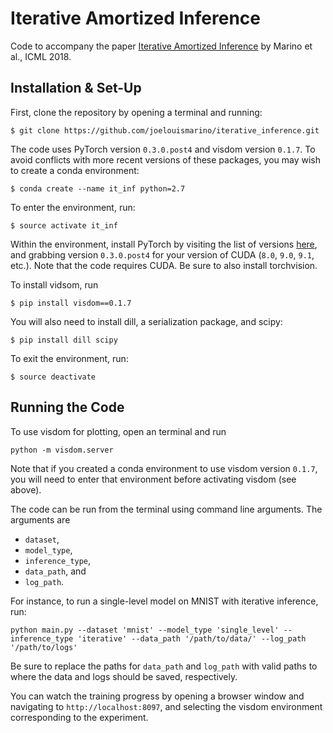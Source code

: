 # Iterative Amortized Inference

Code to accompany the paper [Iterative Amortized Inference](http://joelouismarino.github.io/research/icml_2018_paper.pdf) by Marino et al., ICML 2018.


## Installation & Set-Up

First, clone the repository by opening a terminal and running:
```
$ git clone https://github.com/joelouismarino/iterative_inference.git
```
The code uses PyTorch version `0.3.0.post4` and visdom version `0.1.7`. To avoid conflicts with more recent versions of these packages, you may wish to create a conda environment:
```
$ conda create --name it_inf python=2.7
```
To enter the environment, run:
```
$ source activate it_inf
```
Within the environment, install PyTorch by visiting the list of versions [here](https://pytorch.org/previous-versions/), and grabbing version `0.3.0.post4` for your version of CUDA (`8.0`, `9.0`, `9.1`, etc.). Note that the code requires CUDA. Be sure to also install torchvision.

To install vidsom, run
```
$ pip install visdom==0.1.7
```
You will also need to install dill, a serialization package, and scipy:
```
$ pip install dill scipy
```
To exit the environment, run:
```
$ source deactivate
```

## Running the Code

To use visdom for plotting, open an terminal and run
```
python -m visdom.server
```
Note that if you created a conda environment to use visdom version `0.1.7`, you will need to enter that environment before activating visdom (see above).

The code can be run from the terminal using command line arguments. The arguments are
* `dataset`,
* `model_type`,
* `inference_type`,
* `data_path`, and
* `log_path`.

For instance, to run a single-level model on MNIST with iterative inference, run:
```
python main.py --dataset 'mnist' --model_type 'single_level' --inference_type 'iterative' --data_path '/path/to/data/' --log_path '/path/to/logs'
```
Be sure to replace the paths for `data_path` and `log_path` with valid paths to where the data and logs should be saved, respectively.

You can watch the training progress by opening a browser window and navigating to `http://localhost:8097`, and selecting the visdom environment corresponding to the experiment.
